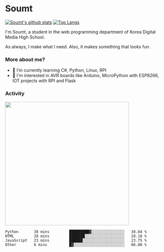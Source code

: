 # Soumt
[![Soumt's github stats](https://github-readme-stats.vercel.app/api?username=soumt-r)](https://github.com/anuraghazra/github-readme-stats)
[![Top Langs](https://github-readme-stats.vercel.app/api/top-langs/?username=soumt-r&layout=compact)](https://github.com/anuraghazra/github-readme-stats)

I'm Soumt, a student in the web programming department of Korea Digital Media High School.

As always, I make what I need. Also, it makes something that looks fun.

### More about me?
- 🌱 I’m currently learning C#, Python, Linux, RPI
- :pushpin: I'm interested in AVR boards like Arduino, MicroPython with ESP8266, IOT projects with RPI and Flask


### Activity
<img height="400" img src="https://wakatime.com/share/@soumt_r/0e4d0df5-374b-4c75-8ddb-57d54d739f69.svg"></img>

<!--START_SECTION:waka-->

```text
Python       38 mins         █████████▓░░░░░░░░░░░░░░░   38.84 %
HTML         28 mins         ███████░░░░░░░░░░░░░░░░░░   28.18 %
JavaScript   23 mins         ██████░░░░░░░░░░░░░░░░░░░   23.75 %
Other        6 mins          █▓░░░░░░░░░░░░░░░░░░░░░░░   06.80 %
```

<!--END_SECTION:waka-->

